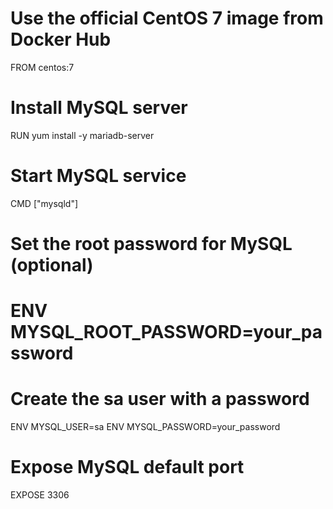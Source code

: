 # Use the official CentOS 7 image from Docker Hub
FROM centos:7

# Install MySQL server
RUN yum install -y mariadb-server

# Start MySQL service
CMD ["mysqld"]

# Set the root password for MySQL (optional)
# ENV MYSQL_ROOT_PASSWORD=your_password

# Create the sa user with a password
ENV MYSQL_USER=sa
ENV MYSQL_PASSWORD=your_password

# Expose MySQL default port
EXPOSE 3306